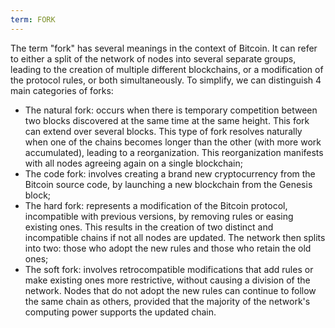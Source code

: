 ```yaml
---
term: FORK
---
```


The term "fork" has several meanings in the context of Bitcoin. It can refer to either a split of the network of nodes into several separate groups, leading to the creation of multiple different blockchains, or a modification of the protocol rules, or both simultaneously. To simplify, we can distinguish 4 main categories of forks:
* The natural fork: occurs when there is temporary competition between two blocks discovered at the same time at the same height. This fork can extend over several blocks. This type of fork resolves naturally when one of the chains becomes longer than the other (with more work accumulated), leading to a reorganization. This reorganization manifests with all nodes agreeing again on a single blockchain;
* The code fork: involves creating a brand new cryptocurrency from the Bitcoin source code, by launching a new blockchain from the Genesis block;
* The hard fork: represents a modification of the Bitcoin protocol, incompatible with previous versions, by removing rules or easing existing ones. This results in the creation of two distinct and incompatible chains if not all nodes are updated. The network then splits into two: those who adopt the new rules and those who retain the old ones;
* The soft fork: involves retrocompatible modifications that add rules or make existing ones more restrictive, without causing a division of the network. Nodes that do not adopt the new rules can continue to follow the same chain as others, provided that the majority of the network's computing power supports the updated chain.


